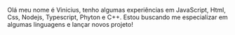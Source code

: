 Olá meu nome é Vinicius, tenho algumas experiências  em JavaScript, Html, Css, Nodejs, Typescript, Phyton e C++. Estou buscando me especializar em algumas linguagens e 
lançar novos projeto!

<!---
PauloVinicius01/PauloVinicius01 is a ✨ special ✨ repository because its `README.md` (this file) appears on your GitHub profile.
You can click the Preview link to take a look at your changes.
--->
